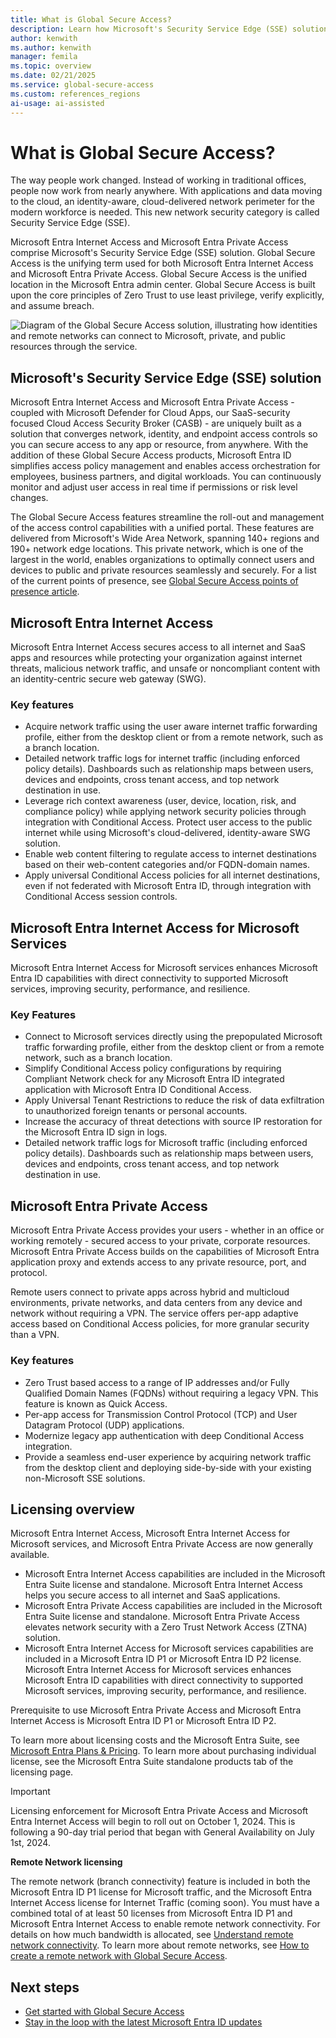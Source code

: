 ```yaml
---
title: What is Global Secure Access?
description: Learn how Microsoft's Security Service Edge (SSE) solution, Global Secure Access, provides network access control and visibility to users and devices inside and outside a traditional office.
author: kenwith
ms.author: kenwith
manager: femila
ms.topic: overview
ms.date: 02/21/2025
ms.service: global-secure-access
ms.custom: references_regions
ai-usage: ai-assisted
---
```


# What is Global Secure Access?

The way people work changed. Instead of working in traditional offices, people now work from nearly anywhere. With applications and data moving to the cloud, an identity-aware, cloud-delivered network perimeter for the modern workforce is needed. This new network security category is called Security Service Edge (SSE).

Microsoft Entra Internet Access and Microsoft Entra Private Access comprise Microsoft's Security Service Edge (SSE) solution. Global Secure Access is the unifying term used for both Microsoft Entra Internet Access and Microsoft Entra Private Access. Global Secure Access is the unified location in the Microsoft Entra admin center. Global Secure Access is built upon the core principles of Zero Trust to use least privilege, verify explicitly, and assume breach.

![Diagram of the Global Secure Access solution, illustrating how identities and remote networks can connect to Microsoft, private, and public resources through the service.](media/overview-what-is-global-secure-access/global-secure-access-diagram.png)

## Microsoft's Security Service Edge (SSE) solution

Microsoft Entra Internet Access and Microsoft Entra Private Access - coupled with Microsoft Defender for Cloud Apps, our SaaS-security focused Cloud Access Security Broker (CASB) - are uniquely built as a solution that converges network, identity, and endpoint access controls so you can secure access to any app or resource, from anywhere. With the addition of these Global Secure Access products, Microsoft Entra ID simplifies access policy management and enables access orchestration for employees, business partners, and digital workloads. You can continuously monitor and adjust user access in real time if permissions or risk level changes.

The Global Secure Access features streamline the roll-out and management of the access control capabilities with a unified portal. These features are delivered from Microsoft's Wide Area Network, spanning 140+ regions and 190+ network edge locations. This private network, which is one of the largest in the world, enables organizations to optimally connect users and devices to public and private resources seamlessly and securely. For a list of the current points of presence, see [Global Secure Access points of presence article](reference-points-of-presence.md).

## Microsoft Entra Internet Access

Microsoft Entra Internet Access secures access to all internet and SaaS apps and resources while protecting your organization against internet threats, malicious network traffic, and unsafe or noncompliant content with an identity-centric secure web gateway (SWG).

### Key features

- Acquire network traffic using the user aware internet traffic forwarding profile, either from the desktop client or from a remote network, such as a branch location. 
- Detailed network traffic logs for internet traffic (including enforced policy details). Dashboards such as relationship maps between users, devices and endpoints, cross tenant access, and top network destination in use.
- Leverage rich context awareness (user, device, location, risk, and compliance policy) while applying network security policies through integration with Conditional Access. Protect user access to the public internet while using Microsoft's cloud-delivered, identity-aware SWG solution.
- Enable web content filtering to regulate access to internet destinations based on their web-content categories and/or FQDN-domain names.
- Apply universal Conditional Access policies for all internet destinations, even if not federated with Microsoft Entra ID, through integration with Conditional Access session controls.

## Microsoft Entra Internet Access for Microsoft Services
Microsoft Entra Internet Access for Microsoft services enhances Microsoft Entra ID capabilities with direct connectivity to supported Microsoft services, improving security, performance, and resilience.

### Key Features 

- Connect to Microsoft services directly using the prepopulated Microsoft traffic forwarding profile, either from the desktop client or from a remote network, such as a branch location.
- Simplify Conditional Access policy configurations by requiring Compliant Network check for any Microsoft Entra ID integrated application with Microsoft Entra ID Conditional Access. 
- Apply Universal Tenant Restrictions to reduce the risk of data exfiltration to unauthorized foreign tenants or personal accounts.
- Increase the accuracy of threat detections with source IP restoration for the Microsoft Entra ID sign in logs.
- Detailed network traffic logs for Microsoft traffic (including enforced policy details). Dashboards such as relationship maps between users, devices and endpoints, cross tenant access, and top network destination in use.

## Microsoft Entra Private Access

Microsoft Entra Private Access provides your users - whether in an office or working remotely - secured access to your private, corporate resources. Microsoft Entra Private Access builds on the capabilities of Microsoft Entra application proxy and extends access to any private resource, port, and protocol.

Remote users connect to private apps across hybrid and multicloud environments, private networks, and data centers from any device and network without requiring a VPN. The service offers per-app adaptive access based on Conditional Access policies, for more granular security than a VPN.

### Key features

- Zero Trust based access to a range of IP addresses and/or Fully Qualified Domain Names (FQDNs) without requiring a legacy VPN. This feature is known as Quick Access.
- Per-app access for Transmission Control Protocol (TCP) and User Datagram Protocol (UDP) applications.
- Modernize legacy app authentication with deep Conditional Access integration.
- Provide a seamless end-user experience by acquiring network traffic from the desktop client and deploying side-by-side with your existing non-Microsoft SSE solutions.

## Licensing overview
Microsoft Entra Internet Access, Microsoft Entra Internet Access for Microsoft services, and Microsoft Entra Private Access are now generally available. 

- Microsoft Entra Internet Access capabilities are included in the Microsoft Entra Suite license and standalone. Microsoft Entra Internet Access helps you secure access to all internet and SaaS applications. 
- Microsoft Entra Private Access capabilities are included in the Microsoft Entra Suite license and standalone. Microsoft Entra Private Access elevates network security with a Zero Trust Network Access (ZTNA) solution. 
- Microsoft Entra Internet Access for Microsoft services capabilities are included in a Microsoft Entra ID P1 or Microsoft Entra ID P2 license. Microsoft Entra Internet Access for Microsoft services enhances Microsoft Entra ID capabilities with direct connectivity to supported Microsoft services, improving security, performance, and resilience.

Prerequisite to use Microsoft Entra Private Access and Microsoft Entra Internet Access is Microsoft Entra ID P1 or Microsoft Entra ID P2.

To learn more about licensing costs and the Microsoft Entra Suite, see [Microsoft Entra Plans & Pricing](https://www.microsoft.com/security/business/microsoft-entra-pricing). To learn more about purchasing individual license, see the Microsoft Entra Suite standalone products tab of the licensing page.

> [!IMPORTANT]
> Licensing enforcement for Microsoft Entra Private Access and Microsoft Entra Internet Access will begin to roll out on October 1, 2024. This is following a 90-day trial period that began with General Availability on July 1st, 2024.

**Remote Network licensing**

The remote network (branch connectivity) feature is included in both the Microsoft Entra ID P1 license for Microsoft traffic, and the Microsoft Entra Internet Access license for Internet Traffic (coming soon). You must have a combined total of at least 50 licenses from Microsoft Entra ID P1 and Microsoft Entra Internet Access to enable remote network connectivity. For details on how much bandwidth is allocated, see [Understand remote network connectivity](concept-remote-network-connectivity.md#how-much-bandwidth-will-be-allocated-per-tenant). To learn more about remote networks, see [How to create a remote network with Global Secure Access](how-to-create-remote-networks.md).

## Next steps

- [Get started with Global Secure Access](how-to-get-started-with-global-secure-access.md)
- [Stay in the loop with the latest Microsoft Entra ID updates](https://techcommunity.microsoft.com/t5/microsoft-entra-azure-ad-blog/bg-p/Identity)
